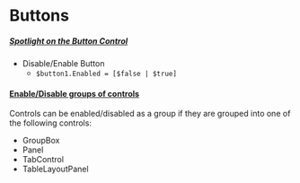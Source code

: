 # Buttons

##### [Spotlight on the Button Control](https://www.sapien.com/blog/2011/06/07/primalforms-2011-spotlight-on-the-button-control/)

- Disable/Enable Button
  - `$button1.Enabled = [$false | $true]`
  
#### [Enable/Disable groups of controls](https://www.sapien.com/blog/2013/02/12/powershell-studio-enable-and-disable-groups-of-controls/)

Controls can be enabled/disabled as a group if they are grouped into one of the following controls:

- GroupBox
- Panel
- TabControl
- TableLayoutPanel
